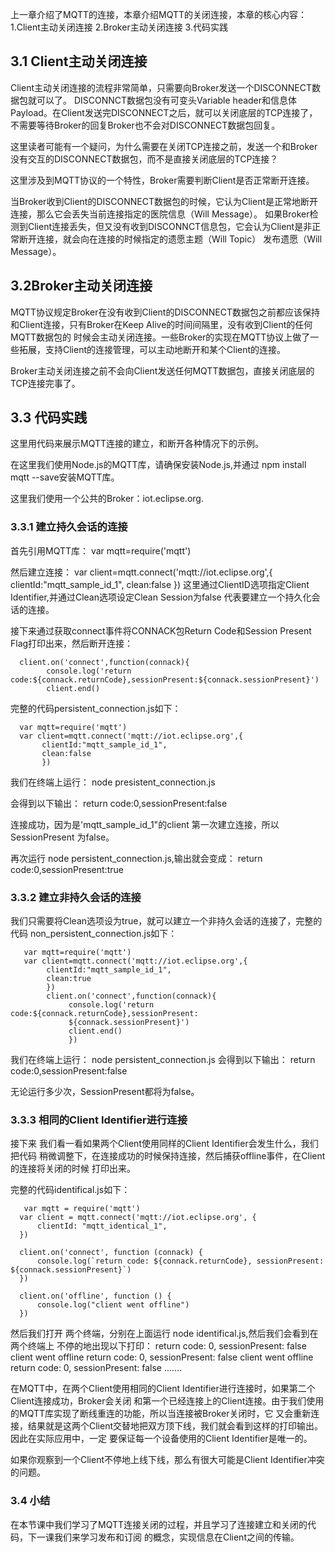 上一章介绍了MQTT的连接，本章介绍MQTT的关闭连接，本章的核心内容：
1.Client主动关闭连接 2.Broker主动关闭连接 3.代码实践

## 3.1 Client主动关闭连接
Client主动关闭连接的流程非常简单，只需要向Broker发送一个DISCONNECT数据包就可以了。
DISCONNCT数据包没有可变头Variable header和信息体Payload。在Client发送完DISCONNECT之后，就可以关闭底层的TCP连接了，
不需要等待Broker的回复Broker也不会对DISCONNECT数据包回复。

这里读者可能有一个疑问，为什么需要在关闭TCP连接之前，发送一个和Broker没有交互的DISCONNECT数据包，而不是直接关闭底层的TCP连接？

这里涉及到MQTT协议的一个特性，Broker需要判断Client是否正常断开连接。

当Broker收到Client的DISCONNECT数据包的时候，它认为Client是正常地断开连接，那么它会丢失当前连接指定的医院信息（Will Message）。
如果Broker检测到Client连接丢失，但又没有收到DISCONNCT信息包，它会认为Client是非正常断开连接，就会向在连接的时候指定的遗愿主题（Will Topic）
发布遗愿（Will Message）。

## 3.2Broker主动关闭连接

MQTT协议规定Broker在没有收到Client的DISCONNECT数据包之前都应该保持和Client连接，只有Broker在Keep Alive的时间间隔里，没有收到Client的任何MQTT数据包的
时候会主动关闭连接。一些Broker的实现在MQTT协议上做了一些拓展，支持Client的连接管理，可以主动地断开和某个Client的连接。

Broker主动关闭连接之前不会向Client发送任何MQTT数据包，直接关闭底层的TCP连接完事了。

## 3.3 代码实践

这里用代码来展示MQTT连接的建立，和断开各种情况下的示例。

在这里我们使用Node.js的MQTT库，请确保安装Node.js,并通过 npm install mqtt --save安装MQTT库。

这里我们使用一个公共的Broker：iot.eclipse.org.

### 3.3.1 建立持久会话的连接
首先引用MQTT库：
 var mqtt=require('mqtt')
 
 然后建立连接：
   var client=mqtt.connect('mqtt://iot.eclipse.org',{
        clientId:"mqtt_sample_id_1",
        clean:false
        })
   这里通过ClientID选项指定Client Identifier,并通过Clean选项设定Clean Session为false
   代表要建立一个持久化会话的连接。
   
   接下来通过获取connect事件将CONNACK包Return Code和Session Present Flag打印出来，然后断开连接：
   
      client.on('connect',function(connack){
            console.log('return code:${connack.returnCode},sessionPresent:${connack.sessionPresent}')
            client.end()
            
 完整的代码persistent_connection.js如下：
 
      var mqtt=require('mqtt')
      var client=mqtt.connect('mqtt://iot.eclipse.org',{
           clientId:"mqtt_sample_id_1",
           clean:false
           })
 我们在终端上运行：
          node presistent_connection.js
          
 会得到以下输出：
           return code:0,sessionPresent:false
           
连接成功，因为是'mqtt_sample_id_1"的client 第一次建立连接，所以SessionPresent
为false。

再次运行 node persistent_connection.js,输出就会变成：
        return code:0,sessionPresent:true
        
 ### 3.3.2 建立非持久会话的连接
 
 我们只需要将Clean选项设为true，就可以建立一个非持久会话的连接了，完整的代码
 non_persistent_connection.js如下：
 
       var mqtt=require('mqtt')
       var client=mqtt.connect('mqtt://iot.eclipse.org',{
            clientId:"mqtt_sample_id_1",
            clean:true
            })
            client.on('connect',function(connack){
                 console.log('return code:${connack.returnCode},sessionPresent:
                 ${connack.sessionPresent}')
                 client.end()
                 })
                 
   我们在终端上运行：
                  node persistent_connection.js
   会得到以下输出：
                  return code:0,sessionPresent:false
                  
 无论运行多少次，SessionPresent都将为false。
 
 ### 3.3.3 相同的Client Identifier进行连接
 接下来 我们看一看如果两个Client使用同样的Client Identifier会发生什么，我们把代码
 稍微调整下，在连接成功的时候保持连接，然后捕获offline事件，在Client的连接将关闭的时候
 打印出来。
 
 完整的代码identifical.js如下：
    
       var mqtt = require('mqtt')
      var client = mqtt.connect('mqtt://iot.eclipse.org', {
          clientId: "mqtt_identical_1",
      })

      client.on('connect', function (connack) {
          console.log(`return code: ${connack.returnCode}, sessionPresent: ${connack.sessionPresent}`)
      })

      client.on('offline', function () {
          console.log("client went offline")
      })
然后我们打开 两个终端，分别在上面运行 node identifical.js,然后我们会看到在两个终端上
不停的地出现以下打印：
        return code: 0, sessionPresent: false
        client went offline
        return code: 0, sessionPresent: false
        client went offline
        return code: 0, sessionPresent: false
        .......
        
 在MQTT中，在两个Client使用相同的Client Identifier进行连接时，如果第二个Client连接成功，Broker会关闭
 和第一个已经连接上的Client连接。由于我们使用的MQTT库实现了断线重连的功能，所以当连接被Broker关闭时，它
 又会重新连接，结果就是这两个Client交替地把双方顶下线，我们就会看到这样的打印输出。因此在实际应用中，一定
 要保证每一个设备使用的Client Identifier是唯一的。
 
 如果你观察到一个Client不停地上线下线，那么有很大可能是Client Identifier冲突的问题。
 
 ### 3.4 小结
 在本节课中我们学习了MQTT连接关闭的过程，并且学习了连接建立和关闭的代码，下一课我们来学习发布和订阅
 的概念，实现信息在Client之间的传输。
